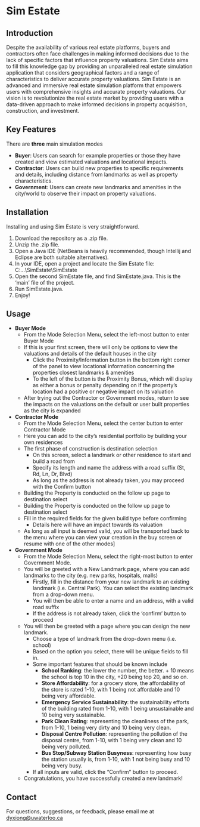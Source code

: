 # Sim Estate

## Introduction
Despite the availability of various real estate platforms, buyers and contractors often face challenges in making informed decisions due to the lack of specific factors that influence property valuations. Sim Estate aims to fill this knowledge gap by providing an unparalleled real estate simulation application that considers geographical factors and a range of characteristics to deliver accurate property valuations.
Sim Estate is an advanced and immersive real estate simulation platform that empowers users with comprehensive insights and accurate property valuations. Our vision is to revolutionize the real estate market by providing users with a data-driven approach to make informed decisions in property acquisition, construction, and investment.

## Key Features
There are **three** main simulation modes
- **Buyer**: Users can search for example properties or those they have created and view estimated valuations and locational impacts.
- **Contractor**: Users can build new properties to specific requirements and details, including distance from landmarks as well as property characteristics.
- **Government**: Users can create new landmarks and amenities in the city/world to observe their impact on property valuations.

## Installation
Installing and using Sim Estate is very straightforward.
1. Download the repository as a .zip file.
2. Unzip the .zip file.
3. Open a Java IDE (NetBeans is heavily recommended, though Intellij and Eclipse are both suitable alternatives).
4. In your IDE, open a project and locate the Sim Estate file: C:\...\SimEstate\SimEstate
5. Open the second SimEstate file, and find SimEstate.java. This is the ‘main’ file of the project.
6. Run SimEstate.java.
7. Enjoy!

## Usage
- **Buyer Mode**
  - From the Mode Selection Menu, select the left-most button to enter Buyer Mode
  - If this is your first screen, there will only be options to view the valuations and details of the default houses in the city
    - Click the Proximity/Information button in the bottom right corner of the panel to view locational information concerning the properties closest landmarks & amenities
    - To the left of the button is the Proximity Bonus, which will display as either a bonus or penalty depending on if the property’s location had a positive or negative impact on its valuation
  - After trying out the Contractor or Government modes, return to see the impacts on the valuations on the default or user built properties as the city is expanded
- **Contractor Mode**
  - From the Mode Selection Menu, select the center button to enter Contractor Mode
  - Here you can add to the city’s residential portfolio by building your own residences
  - The first phase of construction is destination selection
    - On this screen, select a landmark or other residence to start and build a road from
    - Specify its length and name the address with a road suffix (St, Rd, Ln, Dr, Blvd)
    - As long as the address is not already taken, you may proceed with the Confirm button
  - Building the Property is conducted on the follow up page to destination select
  - Building the Property is conducted on the follow up page to destination select
  - Fill in the required fields for the given build type before confirming
    - Details here will have an impact towards its valuation
  - As long as all input is deemed valid, you will be transported back to the menu where you can view your creation in the buy screen or resume with one of the other modes]
- **Government Mode**
  - From the Mode Selection Menu, select the right-most button to enter Government Mode.
  - You will be greeted with a New Landmark page, where you can add landmarks to the city (e.g. new parks, hospitals, malls)
    - Firstly, fill in the distance from your new landmark to an existing landmark (i.e. Central Park). You can select the existing landmark from a drop-down menu.
    - You will then be able to enter a name and an address, with a valid road suffix
    - If the address is not already taken, click the ‘confirm’ button to proceed
  - You will then be greeted with a page where you can design the new landmark.
    - Choose a type of landmark from the drop-down menu (i.e. school)
    - Based on the option you select, there will be unique fields to fill in.
    - Some important features that should be known include
      - **School Ranking**: the lower the number, the better. + 10 means the school is top 10 in the city, +20 being top 20, and so on.
      - **Store Affordability**: for a grocery store, the affordability of the store is rated 1-10, with 1 being not affordable and 10 being very affordable.
      - **Emergency Service Sustainability**: the sustainability efforts of the building rated from 1-10, with 1 being unsustainable and 10 being very sustainable.
      - **Park Clean Rating**: representing the cleanliness of the park, from 1-10, 1 being very dirty and 10 being very clean.
      - **Disposal Centre Pollution**: representing the pollution of the disposal centre, from 1-10, with 1 being very clean and 10 being very polluted.
      - **Bus Stop/Subway Station Busyness**: representing how busy the station usually is, from 1-10, with 1 not being busy and 10 being very busy.
    - If all inputs are valid, click the “Confirm” button to proceed.
  - Congratulations, you have successfully created a new landmark!

## Contact
For questions, suggestions, or feedback, please email me at dyxiong@uwaterloo.ca
